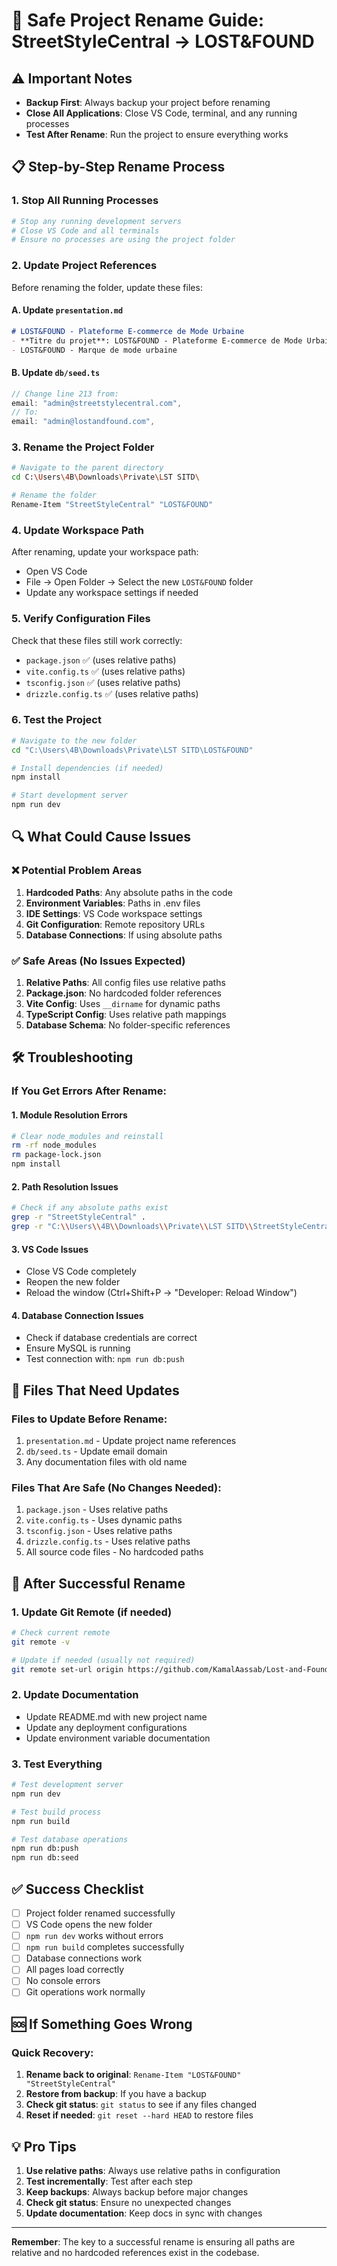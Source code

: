 # 🔄 Safe Project Rename Guide: StreetStyleCentral → LOST&FOUND

## ⚠️ Important Notes
- **Backup First**: Always backup your project before renaming
- **Close All Applications**: Close VS Code, terminal, and any running processes
- **Test After Rename**: Run the project to ensure everything works

## 📋 Step-by-Step Rename Process

### 1. **Stop All Running Processes**
```bash
# Stop any running development servers
# Close VS Code and all terminals
# Ensure no processes are using the project folder
```

### 2. **Update Project References**
Before renaming the folder, update these files:

#### A. Update `presentation.md`
```markdown
# LOST&FOUND - Plateforme E-commerce de Mode Urbaine
- **Titre du projet**: LOST&FOUND - Plateforme E-commerce de Mode Urbaine
- LOST&FOUND - Marque de mode urbaine
```

#### B. Update `db/seed.ts`
```typescript
// Change line 213 from:
email: "admin@streetstylecentral.com",
// To:
email: "admin@lostandfound.com",
```

### 3. **Rename the Project Folder**
```bash
# Navigate to the parent directory
cd C:\Users\4B\Downloads\Private\LST SITD\

# Rename the folder
Rename-Item "StreetStyleCentral" "LOST&FOUND"
```

### 4. **Update Workspace Path**
After renaming, update your workspace path:
- Open VS Code
- File → Open Folder → Select the new `LOST&FOUND` folder
- Update any workspace settings if needed

### 5. **Verify Configuration Files**
Check that these files still work correctly:
- `package.json` ✅ (uses relative paths)
- `vite.config.ts` ✅ (uses relative paths)
- `tsconfig.json` ✅ (uses relative paths)
- `drizzle.config.ts` ✅ (uses relative paths)

### 6. **Test the Project**
```bash
# Navigate to the new folder
cd "C:\Users\4B\Downloads\Private\LST SITD\LOST&FOUND"

# Install dependencies (if needed)
npm install

# Start development server
npm run dev
```

## 🔍 What Could Cause Issues

### ❌ **Potential Problem Areas**
1. **Hardcoded Paths**: Any absolute paths in the code
2. **Environment Variables**: Paths in .env files
3. **IDE Settings**: VS Code workspace settings
4. **Git Configuration**: Remote repository URLs
5. **Database Connections**: If using absolute paths

### ✅ **Safe Areas (No Issues Expected)**
1. **Relative Paths**: All config files use relative paths
2. **Package.json**: No hardcoded folder references
3. **Vite Config**: Uses `__dirname` for dynamic paths
4. **TypeScript Config**: Uses relative path mappings
5. **Database Schema**: No folder-specific references

## 🛠️ Troubleshooting

### If You Get Errors After Rename:

#### 1. **Module Resolution Errors**
```bash
# Clear node_modules and reinstall
rm -rf node_modules
rm package-lock.json
npm install
```

#### 2. **Path Resolution Issues**
```bash
# Check if any absolute paths exist
grep -r "StreetStyleCentral" .
grep -r "C:\\Users\\4B\\Downloads\\Private\\LST SITD\\StreetStyleCentral" .
```

#### 3. **VS Code Issues**
- Close VS Code completely
- Reopen the new folder
- Reload the window (Ctrl+Shift+P → "Developer: Reload Window")

#### 4. **Database Connection Issues**
- Check if database credentials are correct
- Ensure MySQL is running
- Test connection with: `npm run db:push`

## 📁 Files That Need Updates

### Files to Update Before Rename:
1. `presentation.md` - Update project name references
2. `db/seed.ts` - Update email domain
3. Any documentation files with old name

### Files That Are Safe (No Changes Needed):
1. `package.json` - Uses relative paths
2. `vite.config.ts` - Uses dynamic paths
3. `tsconfig.json` - Uses relative paths
4. `drizzle.config.ts` - Uses relative paths
5. All source code files - No hardcoded paths

## 🚀 After Successful Rename

### 1. **Update Git Remote (if needed)**
```bash
# Check current remote
git remote -v

# Update if needed (usually not required)
git remote set-url origin https://github.com/KamalAassab/Lost-and-Found.git
```

### 2. **Update Documentation**
- Update README.md with new project name
- Update any deployment configurations
- Update environment variable documentation

### 3. **Test Everything**
```bash
# Test development server
npm run dev

# Test build process
npm run build

# Test database operations
npm run db:push
npm run db:seed
```

## ✅ Success Checklist

- [ ] Project folder renamed successfully
- [ ] VS Code opens the new folder
- [ ] `npm run dev` works without errors
- [ ] `npm run build` completes successfully
- [ ] Database connections work
- [ ] All pages load correctly
- [ ] No console errors
- [ ] Git operations work normally

## 🆘 If Something Goes Wrong

### Quick Recovery:
1. **Rename back to original**: `Rename-Item "LOST&FOUND" "StreetStyleCentral"`
2. **Restore from backup**: If you have a backup
3. **Check git status**: `git status` to see if any files changed
4. **Reset if needed**: `git reset --hard HEAD` to restore files

## 💡 Pro Tips

1. **Use relative paths**: Always use relative paths in configuration
2. **Test incrementally**: Test after each step
3. **Keep backups**: Always backup before major changes
4. **Check git status**: Ensure no unexpected changes
5. **Update documentation**: Keep docs in sync with changes

---

**Remember**: The key to a successful rename is ensuring all paths are relative and no hardcoded references exist in the codebase.
